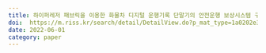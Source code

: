 ```yaml
---
title: 하이퍼레저 패브릭을 이용한 화물차 디지털 운행기록 단말기의 안전운행 보상시스템 구현, 인터넷정보학회논문지, 202206
doi:  https://m.riss.kr/search/detail/DetailView.do?p_mat_type=1a0202e37d52c72d&control_no=ce6b6c9d2f18c3a3e9810257f7042666
date: 2022-06-01
category: paper
---
```

